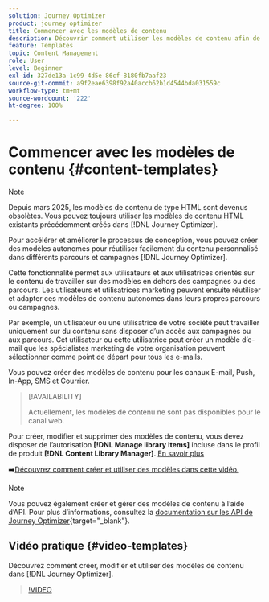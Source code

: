 ```yaml
---
solution: Journey Optimizer
product: journey optimizer
title: Commencer avec les modèles de contenu
description: Découvrir comment utiliser les modèles de contenu afin de réutiliser du contenu dans des campagnes et des parcours Journey Optimizer
feature: Templates
topic: Content Management
role: User
level: Beginner
exl-id: 327de13a-1c99-4d5e-86cf-8180fb7aaf23
source-git-commit: a9f2eae6398f92a40accb62b1d4544bda031559c
workflow-type: tm+mt
source-wordcount: '222'
ht-degree: 100%

---
```



# Commencer avec les modèles de contenu {#content-templates}

>[!NOTE]
>
>Depuis mars 2025, les modèles de contenu de type HTML sont devenus obsolètes. Vous pouvez toujours utiliser les modèles de contenu HTML existants précédemment créés dans [!DNL Journey Optimizer].

Pour accélérer et améliorer le processus de conception, vous pouvez créer des modèles autonomes pour réutiliser facilement du contenu personnalisé dans différents parcours et campagnes [!DNL Journey Optimizer].

Cette fonctionnalité permet aux utilisateurs et aux utilisatrices orientés sur le contenu de travailler sur des modèles en dehors des campagnes ou des parcours. Les utilisateurs et utilisatrices marketing peuvent ensuite réutiliser et adapter ces modèles de contenu autonomes dans leurs propres parcours ou campagnes.

<!--![](../rn/assets/do-not-localize/content-template.gif)-->

Par exemple, un utilisateur ou une utilisatrice de votre société peut travailler uniquement sur du contenu sans disposer d’un accès aux campagnes ou aux parcours. Cet utilisateur ou cette utilisatrice peut créer un modèle d’e-mail que les spécialistes marketing de votre organisation peuvent sélectionner comme point de départ pour tous les e-mails.

Vous pouvez créer des modèles de contenu pour les canaux E-mail, Push, In-App, SMS et Courrier.

>[!AVAILABILITY]
>
>Actuellement, les modèles de contenu ne sont pas disponibles pour le canal web.

Pour créer, modifier et supprimer des modèles de contenu, vous devez disposer de l’autorisation **[!DNL Manage library items]** incluse dans le profil de produit **[!DNL Content Library Manager]**. [En savoir plus](../administration/ootb-product-profiles.md#content-library-manager)

➡️[Découvrez comment créer et utiliser des modèles dans cette vidéo.](#video-templates)

>[!NOTE]
>
>Vous pouvez également créer et gérer des modèles de contenu à l’aide d’API. Pour plus d’informations, consultez la [documentation sur les API de Journey Optimizer](https://developer.adobe.com/journey-optimizer-apis/references/content/){target="_blank"}.

## Vidéo pratique {#video-templates}

Découvrez comment créer, modifier et utiliser des modèles de contenu dans [!DNL Journey Optimizer].

>[!VIDEO](https://video.tv.adobe.com/v/3413743/?quality=12)

